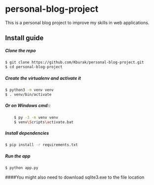 
# personal-blog-project

  This is a personal blog project to improve my  skills in web applications.

## Install guide

##### Clone the repo

```bash
$ git clone https://github.com/Kburak/personal-blog-project.git
$ cd personal-blog-project
```

##### Create the virtualenv and activate it
```bash
$ python3 -m venv venv
$ . venv/bin/activate
```

##### Or on Windows cmd::
```bash
    $ py -3 -m venv venv
    $ venv\Scripts\activate.bat
```

##### Install dependencies
```bash
$ pip install -r requirements.txt
```

##### Run the app
```bash
$ python app.py
```

####You might also need to download sqlite3.exe to the file location
 

